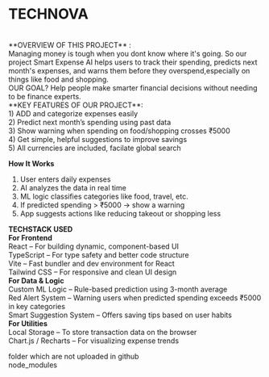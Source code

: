 # TECHNOVA
<br>
**OVERVIEW OF THIS PROJECT** : <br>
Managing money is tough when you dont know where it's going. So our project Smart Expense AI helps users to track their spending, predicts next month's expenses, and warns them before they overspend,especially on things like food and shopping. <br>
OUR GOAL? Help people make smarter financial decisions without needing to be finance experts. 
<br>
**KEY FEATURES OF OUR PROJECT**: <br>
1) ADD and categorize expenses easily <br>
2) Predict next month’s spending using past data<br>
3) Show warning when spending on food/shopping crosses ₹5000<br>
4) Get simple, helpful suggestions to improve savings<br>
5) All currencies are included, facilate global search 

**How It Works** <br>
1. User enters daily expenses  <br>
2. AI analyzes the data in real time  <br>
3. ML logic classifies categories like food, travel, etc.  <br>
4. If predicted spending > ₹5000 → show a  warning  <br>
5. App suggests actions like reducing takeout or shopping less <br>

**TECHSTACK USED** <br>
 **For Frontend**<br>
React – For building dynamic, component-based UI<br>
TypeScript – For type safety and better code structure<br>
Vite – Fast bundler and dev environment for React<br>
Tailwind CSS – For responsive and clean UI design<br>
 **For Data & Logic** <br>
Custom ML Logic – Rule-based prediction using 3-month average<br>
Red Alert System – Warning users when predicted spending exceeds ₹5000 in key categories <br>
Smart Suggestion System – Offers saving tips based on user habits<br>
**For Utilities**<br>
Local Storage – To store transaction data on the browser<br>
Chart.js / Recharts  – For visualizing expense trends <br>

folder which are not uploaded in github <br>
node_modules
